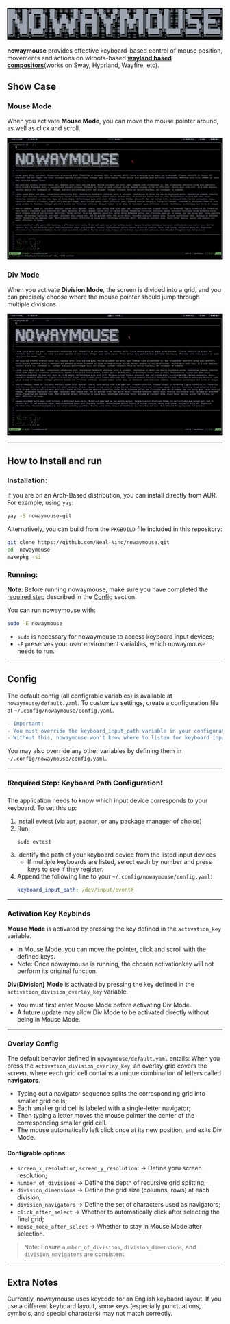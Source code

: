![# NoWayMouse](./medias/nowaymouse.png)

**nowaymouse** provides effective keyboard-based control of mouse position, movements and actions on wlroots-based [**wayland based compositors**](https://wiki.archlinux.org/title/Wayland)(works on Sway, Hyprland, Wayfire, etc).

## Show Case
### Mouse Mode
When you activate **Mouse Mode**, you can move the mouse pointer around, as well as click and scroll.

![mousemode showcase](./medias/mousemode.gif)

### Div Mode
When you activate **Division Mode**, the screen is divided into a grid, and you can precisely choose where the mouse pointer should jump through multiple divisions.

![divmode showcase](./medias/divmode.gif)

---

## How to Install and run

### Installation:
If you are on an Arch-Based distribution, you can install directly from AUR. For example, using `yay`: 
```bash
yay -S nowaymouse-git
```

Alternatively, you can build from the `PKGBUILD` file included in this repository: 
```bash
git clone https://github.com/Neal-Ning/nowaymouse.git
cd  nowaymouse
makepkg -si
```

### Running:

**Note**: Before running nowaymouse, make sure you have completed the [required step](#required-step-keyboard-path-configuration) described in the [Config](#config) section.

You can run nowaymouse with: 
```bash
sudo -E nowaymouse
```
- `sudo` is necessary for nowaymouse to access keyboard input devices;
- `-E` preserves your user environment variables, which nowaymouse needs to run.

---

## Config

The default config (all configrable variables) is available at `nowaymouse/default.yaml`.
To customize settings, create a configuration file at `~/.config/nowaymouse/config.yaml`.

```diff
- Important:
- You must override the keyboard_input_path variable in your configuration. 
- Without this, nowaymouse won't know where to listen for keyboard input.
```

You may also override any other variables by defining them in `~/.config/nowaymouse/config.yaml`.

---

### ❗Required Step: Keyboard Path Configuration❗
The application needs to know which input device corresponds to your keyboard. To set this up:
1. Install evtest (via `apt`, `pacman`, or any package manager of choice)
2. Run:
    ```
    sudo evtest
    ```
3. Identify the path of your keyboard device from the listed input devices
    - If multiple keyboards are listed, select each by number and press keys to see if they register.
4. Append the following line to your `~/.config/nowaymouse/config.yaml`:  
   ```yaml
   keyboard_input_path: /dev/input/eventX
    ```
---

### Activation Key Keybinds
**Mouse Mode** is activated by pressing the key defined in the `activation_key` variable. 
- In Mouse Mode, you can move the pointer, click and scroll with the defined keys.
- Note: Once nowaymouse is running, the chosen activationkey will not perform its original function.

**Div(Division) Mode** is activated by pressing the key defined in the `activation_division_overlay_key` variable.
- You must first enter Mouse Mode before activating Div Mode.
- A future update may allow Div Mode to be activated directly without being in Mouse Mode.

---

### Overlay Config
The default behavior defined in `nowaymouse/default.yaml` entails: When you press the `activation_division_overlay_key`, an overlay grid covers the screen, where each grid cell contains a unique combination of letters called **navigators**.
- Typing out a navigator sequence splits the corresponding grid into smaller grid cells;
- Each smaller grid cell is labeled with a single-letter navigator;
- Then typing a letter moves the mouse pointer the center of the corresponding smaller grid cell. 
- The mouse automatically left click once at its new position, and exits Div Mode.

#### Configrable options:
- `screen_x_resolution`, `screen_y_resolution`: -> Define yoru screen resolution;
- `number_of_divisions` -> Define the depth of recursive grid splitting;
- `division_dimensions` -> Define the grid size (columns, rows) at each division;
- `division_navigators` -> Define the set of characters used as navigators;
- `click_after_select` -> Whether to automatically click after selecting the final grid;
- `mouse_mode_after_select` -> Whether to stay in Mouse Mode after selection. 
> Note: Ensure `number_of_divisions`, `division_dimensions`, and `division_navigators` are consistent.

---

## Extra Notes
Currently, nowaymouse uses keycode for an English keybaord layout. If you use a different keyboard layout, some keys (especially punctuations, symbols, and special characters) may not match correctly.
